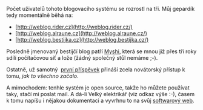 <!-- dcterms:identifier = riderweblog#59 -->
<!-- dcterms:title = Nové gepardí mláďátko -->
<!-- np9:categoryId = 2 -->
<!-- x4w:category = Lidé a jiná zvěř -->
<!-- np9:authorId = 1 -->
<!-- np9:authorEmail = michal.valasek@altairis.cz -->
<!-- dcterms:creator = Michal Altair Valášek -->
<!-- dcterms:created = 2003-05-30T14:22:29+02:00 -->
<!-- dcterms:dateAccepted = 2003-05-30T14:22:29+02:00 -->

Počet uživatelů tohoto blogovacího systému se rozrostl na tři. Můj gepardík tedy momentálně běhá na:

*   [http://weblog.rider.cz](http://weblog.rider.cz/)
*   [http://weblog.alraune.cz](http://weblog.alraune.cz/)
*   [http://weblog.bestijka.cz](http://weblog.bestijka.cz/) 

Posledně jmenovaný bestijčí blog patří [Myshi](http://www.bestijka.cz), která se mnou již přes tři roky sdílí počítačovou síť a lože (žádný společný stůl nemáme ;-).

Ostatně, už samotný  [první příspěvek](http://weblog.bestijka.cz/ShowRecord.aspx?day=20030522) přináší zcela novátorský přístup k tomu, *jak to všechno začalo*.

A mimochodem: tenhle systém je open source, takže ho můžete používat taky, stačí mi poslat mail. A dá-li Velký elektrikář (viz odkaz výše :-), časem k tomu napíšu i nějakou dokumentaci a vyvrhnu to na svůj [softwarový web](http://software.altaircom.net).